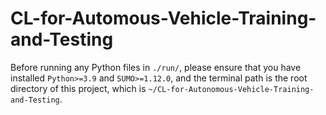 # CL-for-Automous-Vehicle-Training-and-Testing

Before running any Python files in `./run/`, please ensure that you have installed `Python>=3.9` and `SUMO>=1.12.0`, and the terminal path is the root directory of this project, which is `~/CL-for-Autonomous-Vehicle-Training-and-Testing`.
